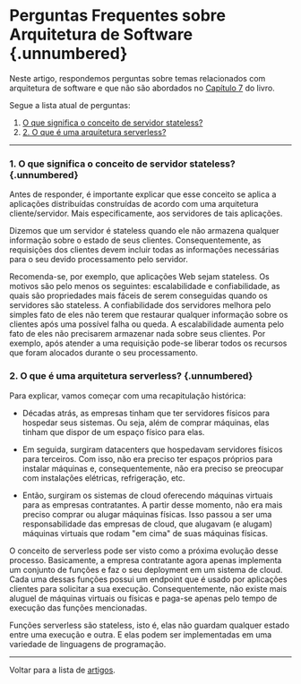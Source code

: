 # Perguntas Frequentes sobre Arquitetura de Software {.unnumbered}

Neste artigo, respondemos perguntas sobre temas relacionados com 
arquitetura de software e que não são abordados no 
[Capítulo 7](../cap7.html) do livro. 

Segue a lista atual de perguntas:

1. [O que significa o conceito de servidor stateless?](#o-que-significa-o-conceito-de-servidor-stateless)
2. [2. O que é uma arquitetura serverless?]()


* * * 


### 1. O que significa o conceito de servidor stateless? {.unnumbered}

Antes de responder, é importante explicar que esse conceito se 
aplica a aplicações distribuídas construídas de acordo com uma
arquitetura cliente/servidor. Mais especificamente, aos servidores 
de tais aplicações.

Dizemos que um servidor é stateless quando ele não armazena 
qualquer informação sobre o estado de seus clientes. 
Consequentemente, as requisições dos clientes devem incluir 
todas as informações necessárias para o seu devido processamento 
pelo servidor.

Recomenda-se, por exemplo, que aplicações Web sejam stateless. 
Os motivos são pelo menos os seguintes: escalabilidade e 
confiabilidade, as quais são propriedades mais fáceis de serem 
conseguidas quando os servidores são stateless. A confiabilidade 
dos servidores melhora pelo simples fato de eles não terem que 
restaurar qualquer informação sobre os clientes após uma 
possível falha ou queda. A escalabilidade aumenta pelo fato de 
eles não precisarem armazenar nada sobre seus clientes. 
Por exemplo, após atender a uma requisição pode-se liberar 
todos os recursos que foram alocados durante o seu processamento.


### 2. O que é uma arquitetura serverless? {.unnumbered}

Para explicar, vamos começar com uma recapitulação histórica:

* Décadas atrás, as empresas tinham que ter servidores físicos para 
hospedar seus sistemas. Ou seja, além de comprar máquinas, elas
tinham que dispor de um espaço físico para elas.

* Em seguida, surgiram datacenters que hospedavam servidores físicos 
para terceiros. Com isso, não era preciso ter espaços próprios
para instalar máquinas e, consequentemente, não era preciso se 
preocupar com instalações elétricas, refrigeração, etc.

* Então, surgiram os sistemas de cloud oferecendo máquinas virtuais 
para as empresas contratantes. A partir desse momento, não era mais 
preciso comprar ou alugar máquinas físicas. Isso passou a ser 
uma responsabilidade das empresas de cloud, que alugavam (e alugam)
máquinas virtuais que rodam "em cima" de suas máquinas físicas. 

O conceito de serverless pode ser visto como a próxima evolução 
desse processo. Basicamente, a empresa contratante agora apenas 
implementa um conjunto de funções e faz o seu deployment em um 
sistema de cloud. Cada uma dessas funções possui um endpoint que é 
usado por aplicações clientes para solicitar a sua execução. 
Consequentemente, não existe mais aluguel de máquinas virtuais ou 
físicas e paga-se apenas pelo tempo de execução das funções 
mencionadas.

Funções serverless são stateless, isto é, elas não guardam qualquer 
estado entre uma execução e outra. E elas podem ser implementadas
em uma variedade de linguagens de programação.

* * * 

Voltar para a lista de [artigos](./artigos.html).
